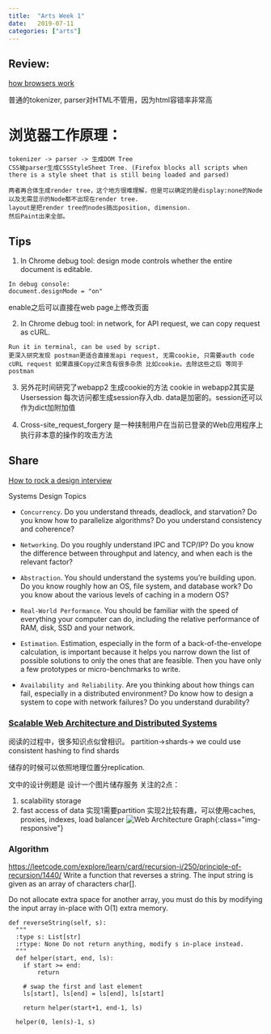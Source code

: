 ```yaml
---
title:  "Arts Week 1"
date:   2019-07-11
categories: ["arts"]
---
```


## Review:

[how browsers work][how-browser-work]

普通的tokenizer, parser对HTML不管用，因为html容错率非常高

# 浏览器工作原理：
```
tokenizer -> parser -> 生成DOM Tree
CSS被parser生成CSSStyleSheet Tree. (Firefox blocks all scripts when
there is a style sheet that is still being loaded and parsed)

两者再合体生成render tree，这个地方很难理解，但是可以确定的是display:none的Node
以及无需显示的Node都不出现在render tree.
layout是把render tree的nodes搞出position, dimension.
然后Paint出来全部。
```

## Tips

1. In Chrome debug tool: design mode controls whether the entire document is editable.
```
In debug console:
document.designMode = "on"
```
enable之后可以直接在web page上修改页面

2. In Chrome debug tool: in network, for API request, we can copy request as cURL.
```
Run it in terminal, can be used by script.
更深入研究发现 postman更适合直接发api request, 无需cookie, 只需要auth code
cURL request 如果直接Copy过来含有很多杂质 比如cookie。去除这些之后 等同于postman
```

3. 另外花时间研究了webapp2 生成cookie的方法 cookie in webapp2其实是Usersession 每次访问都生成session存入db. data是加密的。session还可以作为dict加附加值


4. Cross-site_request_forgery
是一种挟制用户在当前已登录的Web应用程序上执行非本意的操作的攻击方法


## Share

[How to rock a design interview][How-to-rock-design-interview]

Systems Design Topics

* `Concurrency`. Do you understand threads, deadlock, and starvation? Do you know how to parallelize algorithms? Do you understand consistency and coherence?

* `Networking`. Do you roughly understand IPC and TCP/IP? Do you know the difference between throughput and latency, and when each is the relevant factor?

* `Abstraction`. You should understand the systems you’re building upon. Do you know roughly how an OS, file system, and database work? Do you know about the various levels of caching in a modern OS?

* `Real-World Performance`. You should be familiar with the speed of everything your computer can do, including the relative performance of RAM, disk, SSD and your network.

* `Estimation`. Estimation, especially in the form of a back-of-the-envelope calculation, is important because it helps you narrow down the list of possible solutions to only the ones that are feasible. Then you have only a few prototypes or micro-benchmarks to write.

* `Availability and Reliability`. Are you thinking about how things can fail, especially in a distributed environment? Do know how to design a system to cope with network failures? Do you understand durability?

### [Scalable Web Architecture and Distributed Systems][scale-web-design]
阅读的过程中，很多知识点似曾相识。
partition->shards-> we could use consistent hashing to find shards

储存的时候可以依照地理位置分replication.

文中的设计例题是 设计一个图片储存服务 关注的2点：
1. scalability storage
2. fast access of data
实现1需要partition
实现2比较有趣，可以使用caches, proxies, indexes, load balancer
![Web Architecture Graph](/img/web_designn_arch.png){:class="img-responsive"}

### Algorithm
https://leetcode.com/explore/learn/card/recursion-i/250/principle-of-recursion/1440/
Write a function that reverses a string. The input string is given as an array of characters char[].

Do not allocate extra space for another array, you must do this by modifying the input array in-place with O(1) extra memory.

```
def reverseString(self, s):
  """
  :type s: List[str]
  :rtype: None Do not return anything, modify s in-place instead.
  """
  def helper(start, end, ls):
    if start >= end:
        return

    # swap the first and last element
    ls[start], ls[end] = ls[end], ls[start]        

    return helper(start+1, end-1, ls)

  helper(0, len(s)-1, s)
```

[how-browser-work]: https://www.html5rocks.com/en/tutorials/internals/howbrowserswork/

[How-to-rock-design-interview]: http://www.palantir.com/2011/10/how-to-rock-a-systems-design-interview/

[scale-web-design]: http://www.aosabook.org/en/distsys.html
